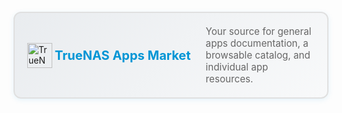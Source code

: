 <style>
.apps-market-banner {
  text-decoration: none !important; 
  color: inherit;
}
.apps-market-banner:hover {
  text-decoration: none !important;
}
.apps-market-banner > div {
  display: flex; 
  align-items: center; 
  gap: 1.5rem; 
  margin: 1.25rem 0; 
  padding: 1.25rem; 
  border: 2px solid #e0e0e0; 
  border-radius: 12px; 
  background: linear-gradient(135deg, #e9ecef 0%, #f8f9fa 100%); 
  cursor: pointer; 
  transition: all 0.3s ease; 
  box-shadow: 0 2px 8px rgba(0, 149, 213, 0.1);
}
.apps-market-banner .logo-section {
  flex-shrink: 0; 
  display: flex; 
  align-items: center;
}
.apps-market-banner .logo-section img {
  width: 2.5rem; 
  height: 2.5rem; 
  margin-right: 0.25rem;
  flex-shrink: 0;
}
.apps-market-banner .logo-section span {
  font-weight: bold; 
  font-size: 1.25rem; 
  color: #0095d5; 
  line-height: 1;
  white-space: nowrap;
}
.apps-market-banner .description {
  flex: 1; 
  color: #666;
  font-size: 0.95rem;
  min-width: 0;
}
@media (max-width: 768px) {
  .apps-market-banner > div {
    flex-direction: column;
    gap: 1rem;
    text-align: center;
  }
  .apps-market-banner .logo-section span {
    font-size: 1.1rem;
  }
  .apps-market-banner .logo-section img {
    width: 2rem;
    height: 2rem;
  }
}
@media (max-width: 480px) {
  .apps-market-banner .logo-section span {
    font-size: 1rem;
    white-space: normal;
  }
  .apps-market-banner .logo-section img {
    width: 1.75rem;
    height: 1.75rem;
  }
  .apps-market-banner .description {
    font-size: 0.9rem;
  }
}
</style>

<a href="https://apps.truenas.com/" class="apps-market-banner" onmouseover="this.firstElementChild.style.borderColor='#0095d5'; this.firstElementChild.style.boxShadow='0 4px 16px rgba(0, 149, 213, 0.2)'; this.firstElementChild.style.transform='translateY(-2px)'" onmouseout="this.firstElementChild.style.borderColor='#e0e0e0'; this.firstElementChild.style.boxShadow='0 2px 8px rgba(0, 149, 213, 0.1)'; this.firstElementChild.style.transform='translateY(0)'">
  <div>
    <div class="logo-section">
      <img src="/icons/apps-market.svg" alt="TrueNAS Apps Market">
      <span>TrueNAS Apps Market</span>
    </div>
    <div class="description">
      Your source for general apps documentation, a browsable catalog, and individual app resources.
    </div>
  </div>
</a>